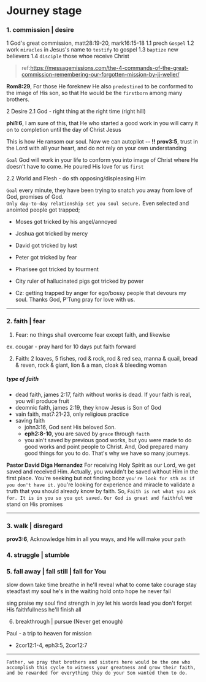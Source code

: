 # Journey stage

### 1. commission | desire 
1 God's great commission, matt28:19-20, mark16:15-18 
1.1 prech `Gospel`
1.2 work `miracles` in Jesus's name to `testify` to gospel
1.3 `baptize` new believers
1.4 `disciple` those whoe receive Christ

> ref:https://messagemissions.com/the-4-commands-of-the-great-commission-remembering-our-forgotten-mission-by-jj-weller/

**Rom8:29**, For those He foreknew He also `predestined` to be conformed to the image of His son, so that He would be the `firstborn` among many brothers.

2 Desire
2.1 God - right thing at the right time (right hill)

**phi1:6**, I am sure of this, that He who started a good work in you will carry it on to completion until the day of Christ Jesus

This is how He ransom our soul. Now we can autopilot **-- !!**
**prov3:5**, trust in the Lord with all your heart, and do not rely on your own understanding

`Goal` God will work in your life to conform you into image of Christ where He doesn't have to come. He poured His love for us `first`

2.2 World and Flesh - do sth opposing/displeasing Him

`Goal` every minute, they have been trying to snatch you away from love of God, promises of God.  
`Only day-to-day relationship set you soul secure.` Even selected and anointed people got trapped; 
- Moses got tricked by his angel/annoyed
- Joshua got tricked by mercy
- David got tricked by lust
- Peter got tricked by fear
- Pharisee got tricked by tourment
- City ruler of hallucinated pigs got tricked by power

- Cz: getting trapped by anger for ego/bossy people that devours my soul. Thanks God, P'Tung pray for love with us.

---

### 2. faith | fear
1. Fear: no things shall overcome fear except faith, and likewise 

ex. cougar -
pray hard for 10 days
put faith forward 

2. Faith: 2 loaves, 5 fishes, rod & rock, rod & red sea, manna & quail, bread & reven, rock & giant, lion & a man, cloak & bleeding woman

##### type of faith
- dead faith, james 2:17, faith without works is dead. If your faith is real, you will produce fruit
- deomnic faith, james 2:19, they know Jesus is Son of God
- vain faith, mat7:21-23, only religious practice 
- saving faith
    - john3:16, God sent His beloved Son.
    - **eph2:8-10**, you are saved by `grace` through `faith`  
    - you ain't saved by previous good works, but you were made to do good works and point people to Christ. And, God prepared many good things for you to do. That's why we have so many journeys.  


**Pastor David Diga Hernandez**
For receiving Holy Spirit as our Lord, we get saved and received Him. Actually, you wouldn't be saved without Him in the first place. You're seeking but not finding bcoz `you're look for sth as if you don't have it.` you're looking for experience and miracle to validate a truth that you should already know by faith. So, `Faith is not what you ask for. It is in you so you got saved.`
`Our God is great and faithful` we stand on His promises

---

### 3. walk | disregard

**prov3:6**, Acknowledge him in all you ways, and He will make your path


### 4. struggle | stumble
### 5. fall away | fall still | fall for You

slow down 
take time 
breathe in 
he'll reveal what to come
take courage
stay steadfast my soul
he's in the waiting
hold onto hope
he never fail

sing praise my soul
find strength in joy
let his words lead you
don't forget His faithfullness 
he'll finish all 


6. breakthrough | pursue (Never get enough)


Paul - a trip to heaven for mission
- 2cor12:1-4, eph3:5, 2cor12:7

---

`Father, we pray that brothers and sisters here would be the one who accomplish this cycle to witness your greatness and grow their faith, and be rewarded for everything they do your Son wanted them to do.`












